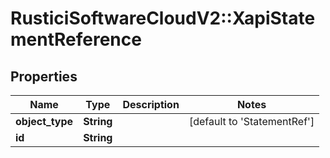 # RusticiSoftwareCloudV2::XapiStatementReference

## Properties
Name | Type | Description | Notes
------------ | ------------- | ------------- | -------------
**object_type** | **String** |  | [default to &#39;StatementRef&#39;]
**id** | **String** |  | 


